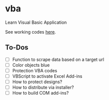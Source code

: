 # vba
Learn Visual Basic Application

See working codes [here](https://github.com/ry4nyeo/vba/wiki).

<h2> To-Dos</h2>

- [ ] Function to scrape data based on a target url
- [ ] Color objects blue
- [ ] Protection VBA codes
- [ ] VBScript to activate Excel Add-ins
- [ ] How to protect designs?
- [ ] How to distribute via installer?
- [ ] How to build COM add-ins?
